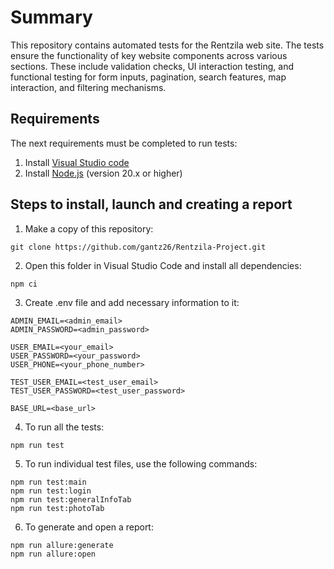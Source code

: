 # Summary

This repository contains automated tests for the Rentzila web site. The tests ensure the functionality of key website components across various sections. These include validation checks, UI interaction testing, and functional testing for form inputs, pagination, search features, map interaction, and filtering mechanisms.

## Requirements

The next requirements must be completed to run tests:
1. Install [Visual Studio code](https://code.visualstudio.com/)
2. Install [Node.js](https://nodejs.org/en) (version 20.x or higher)

## Steps to install, launch and creating a report

1. Make a copy of this repository:
```
git clone https://github.com/gantz26/Rentzila-Project.git
```

2. Open this folder in Visual Studio Code and install all dependencies:
```
npm ci
```

3. Create .env file and add necessary information to it:
```
ADMIN_EMAIL=<admin_email>
ADMIN_PASSWORD=<admin_password>

USER_EMAIL=<your_email>
USER_PASSWORD=<your_password>
USER_PHONE=<your_phone_number>

TEST_USER_EMAIL=<test_user_email>
TEST_USER_PASSWORD=<test_user_password>

BASE_URL=<base_url>
```

4. To run all the tests:
```
npm run test
```

5. To run individual test files, use the following commands:
```
npm run test:main
npm run test:login
npm run test:generalInfoTab
npm run test:photoTab
```

6. To generate and open a report:
```
npm run allure:generate
npm run allure:open
```
